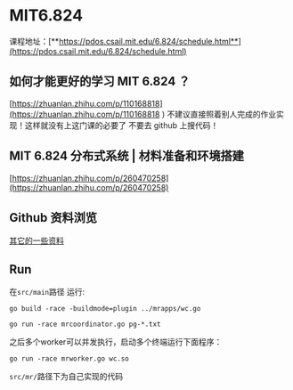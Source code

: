 # MIT6.824

课程地址：[**https://pdos.csail.mit.edu/6.824/schedule.html**](https://pdos.csail.mit.edu/6.824/schedule.html)

## 如何才能更好的学习 MIT 6.824 ？

[https://zhuanlan.zhihu.com/p/110168818](https://zhuanlan.zhihu.com/p/110168818
)
不建议直接照着别人完成的作业实现！这样就没有上这门课的必要了
不要去 github 上搜代码！

## MIT 6.824 分布式系统 | 材料准备和环境搭建

[https://zhuanlan.zhihu.com/p/260470258](https://zhuanlan.zhihu.com/p/260470258)

## Github 资料浏览
[其它的一些资料](https://github.com/Anarion-zuo/AnBlogs)

## Run  

在`src/main`路径 运行:
```
go build -race -buildmode=plugin ../mrapps/wc.go
```
```
go run -race mrcoordinator.go pg-*.txt
```

之后多个worker可以并发执行，启动多个终端运行下面程序：
```
go run -race mrworker.go wc.so
```

`src/mr/`路径下为自己实现的代码